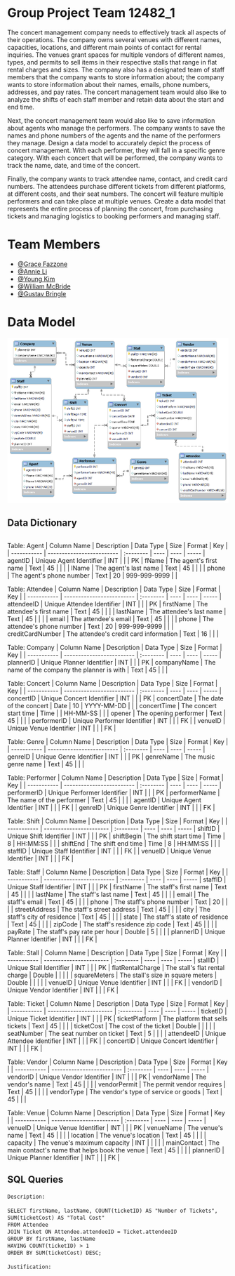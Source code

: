 # Group Project Team 12482_1

The concert management company needs to effectively track all aspects of their operations. The company owns several venues with different names, capacities, locations, and different main points of contact for rental inquiries. The venues grant spaces for multiple vendors of different names, types, and permits to sell items in their respective stalls that range in flat rental charges and sizes. The company also has a designated team of staff members that the company wants to store information about; the company wants to store information about their names, emails, phone numbers, addresses, and pay rates. The concert management team would also like to analyze the shifts of each staff member and retain data about the start and end time. 

Next, the concert management team would also like to save information about agents who manage the performers. The company wants to save the names and phone numbers of the agents and the name of the performers they manage. Design a data model to accurately depict the process of concert management. With each performer, they will fall in a specific genre category. With each concert that will be performed, the company wants to track the name, date, and time of the concert.

Finally, the company wants to track attendee name, contact, and credit card numbers. The attendees purchase different tickets from different platforms, at different costs, and their seat numbers. The concert will feature multiple performers and can take place at multiple venues. Create a data model that represents the entire process of planning the concert, from purchasing tickets and managing logistics to booking performers and managing staff. 
# Team Members
- [@Grace Fazzone](https://github.com/gracefazzone/MIST-4610-Group-Project)
- [@Annie Li](https://github.com/anniewli/annieli)
- [@Young Kim](https://github.com/Youngiyoung/Group-Project)
- [@William McBride](https://github.com/WilliamMcB23/William-McBride-Project-1---MIST-4610)
 - [@Gustav Bringle](https://github.com/gustavbringle/Sky)

# Data Model

![Logo](https://github.com/gracefazzone/MIST-4610-Group-Project/blob/main/dm1.png?raw=true)


## Data Dictionary

```sql

```
Table: Agent
| Column Name | Description               | Data Type | Size | Format | Key |
| ----------- | ------------------------- | :-------- | ---- | ---- | -----
| agentID     | Unique Agent Identifier   | INT       |      |      | PK
| fName       | The agent's first name    | Text      | 45   |      |  |
| lName       | The agent's last name     | Text      | 45   |      |  |
| phone       | The agent's phone number  | Text      | 20   | 999-999-9999 | | 

Table: Attendee
| Column Name | Description                  | Data Type | Size | Format | Key |
| ----------- | -------------------------    | :-------- | ---- | ---- | -----
| attendeeID  | Unique Attendee Identifier   | INT       |      |      | PK
| firstName   | The attendee's first name    | Text      | 45   |      |  |
| lastName    | The attendee's last name     | Text      | 45   |      |  |
| email       | The attendee's email         | Text      | 45   |      | | 
| phone       | The attendee's phone number  | Text      | 20   | 999-999-9999 | |
| creditCardNumber | The attendee's credit card information | Text | 16   | | |

Table: Company
| Column Name | Description               | Data Type | Size | Format | Key |
| ----------- | ------------------------- | :-------- | ---- | ---- | -----
| plannerID   | Unique Planner Identifier | INT       |      |      | PK
| companyName | The name of the company the planner is with | Text | 45 |      |  |

Table: Concert
| Column Name | Description                 | Data Type | Size | Format | Key |
| ----------- | -------------------------   | :-------- | ---- | ---- | -----
| concertID   | Unique Concert Identifier   | INT       |      |      | PK
| concertDate | The date of the concert     | Date      |  10  | YYYY-MM-DD |  |
| concertTime | The concert start time      | Time      |      | HH-MM-SS |  |
| opener      | The opening performer       | Text      |  45  |      | | 
| performerID | Unique Performer Identifier | INT       |      |      | FK |
| venueID     | Unique Venue Identifier     | INT       |      |      | FK |

Table: Genre
| Column Name | Description               | Data Type | Size | Format | Key |
| ----------- | ------------------------- | :-------- | ---- | ---- | -----
| genreID   | Unique Genre Identifier     | INT       |      |      | PK
| genreName | The music genre name        | Text | 45 |      |      |

Table: Performer
| Column Name | Description                 | Data Type | Size | Format | Key |
| ----------- | -------------------------   | :-------- | ---- | ---- | -----
| performerID | Unique Performer Identifier | INT       |      |      | PK
| performerName | The name of the performer | Text      | 45   |      |  |
| agentID     | Unique Agent Identifier     | INT       |      |      | FK |
| genreID     | Unique Genre Identifier     | INT       |      |      | FK | 

Table: Shift
| Column Name | Description             | Data Type | Size | Format | Key |
| ----------- | ----------------------- | :-------- | ---- | ---- | -----
| shiftID     | Unique Shift Identifier | INT       |      |      | PK
| shiftBegin  | The shift start time    | Time      |  8   | HH:MM:SS |  |
| shiftEnd    | The shift end time      | Time      |  8   | HH:MM:SS |  |
| staffID     | Unique Staff Identifier | INT       |      |      | FK | 
| venueID     | Unique Venue Identifier | INT       |      |      | FK |

Table: Staff
| Column Name   | Description               | Data Type | Size | Format | Key |
| -----------   | ------------------------- | :-------- | ---- | ---- | -----
| staffID     | Unique Staff Identifier  | INT      |      | | PK
| firstName   | The staff's first name   | Text     | 45   | |  |
| lastName    | The staff's last name    | Text     | 45   | | |
| email       | The staff's email        | Text     | 45   | | | 
| phone       | The staff's phone number | Text     | 20   | | |
| streetAddress | The staff's street address | Text | 45   | | |
| city        | The staff's city of residence | Text  | 45 |      |  |
| state       | The staff's state of residence | Text | 45 |      |  |
| zipCode     | The staff's residence zip code | Text | 45 |      |  |
| payRate     | The staff's pay rate per hour  | Double | 5 |     | |
| plannerID   | Unique Planner Identifier  | INT |        |   | FK |

Table: Stall
| Column Name      | Description             | Data Type | Size | Format | Key |
| -----------      | ----------------------- | :-------- | ---- | ---- | -----
| stallID          | Unique Stall Identifier | INT       |      |      | PK
| flatRentalCharge | The stall's flat rental charge | Double |  |      |  |
| squareMeters     | The stall's size in square meters | Double |      |   |  |
| venueID          | Unique Venue Identifier | INT       |      |      | FK | 
| vendorID         | Unique Vendor Identifier | INT      |      |      | FK |

Table: Ticket
| Column Name    | Description             | Data Type | Size | Format | Key |
| -----------    | ----------------------- | :-------- | ---- | ---- | -----
| ticketID       | Unique Ticket Identifier | INT      |      |      | PK
| ticketPlatform | The platform that sells tickets | Text | 45 |     |  |
| ticketCost     | The cost of the ticket     | Double |      |      |  |
| seatNumber     | The seat number on ticket  | Text   |  5   |      |  | 
| attendeeID     | Unique Attendee Identifier | INT    |      |      | FK |
| concertID      | Unique Concert Identifier  | INT    |      |      | FK |

Table: Vendor
| Column Name  | Description                | Data Type | Size | Format | Key |
| -----------  | -------------------------  | :-------- | ---- | ---- | -----
| vendorID     | Unique Vendor Identifier   | INT       |      |      | PK
| vendorName   | The vendor's name          | Text      | 45   |      | |
| vendorPermit | The permit vendor requires | Text      | 45   |      | |
| vendorType   | The vendor's type of service or goods  | Text | 45   | | |

Table: Venue
| Column Name | Description              | Data Type | Size | Format | Key |
| ----------- | ------------------------ | :-------- | ---- | ----   | -----
| venueID     | Unique Venue Identifier  | INT       |      |        | PK
| venueName   | The venue's name         | Text      |  45  |        | |
| location    | The venue's location     | Text      |  45  |        | |
| capacity    | The venue's maximum capacity | INT   |      |        | | 
| mainContact | The main contact's name that helps book the venue | Text | 45 |     | |
| plannerID   | Unique Planner Identifier | INT      |      |        | FK |

## SQL Queries

```
Description: 

SELECT firstName, lastName, COUNT(ticketID) AS "Number of Tickets", SUM(ticketCost) AS "Total Cost"
FROM Attendee
JOIN Ticket ON Attendee.attendeeID = Ticket.attendeeID
GROUP BY firstName, lastName
HAVING COUNT(ticketID) > 1
ORDER BY SUM(ticketCost) DESC;

Justification:




```
